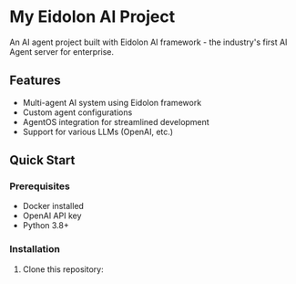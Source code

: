 # My Eidolon AI Project

An AI agent project built with Eidolon AI framework - the industry's first AI Agent server for enterprise.

## Features

- Multi-agent AI system using Eidolon framework
- Custom agent configurations
- AgentOS integration for streamlined development
- Support for various LLMs (OpenAI, etc.)

## Quick Start

### Prerequisites
- Docker installed
- OpenAI API key
- Python 3.8+

### Installation

1. Clone this repository:
```bash